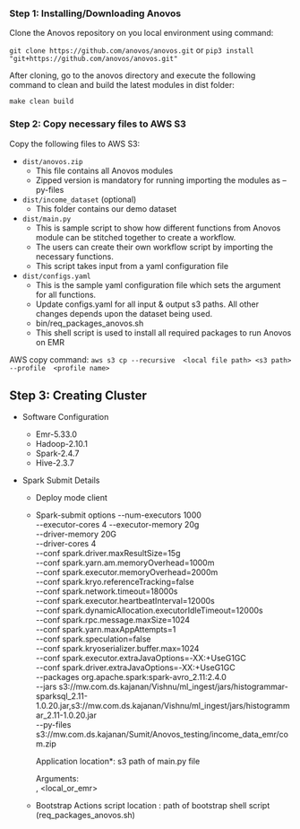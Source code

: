 ### Step 1: Installing/Downloading Anovos

Clone the Anovos repository on you local environment using command:

`git clone https://github.com/anovos/anovos.git`
or 
`pip3 install "git+https://github.com/anovos/anovos.git"`

After cloning, go to the anovos directory and execute the following command to clean and build the latest modules in dist folder:

`make clean build`

### Step 2: Copy necessary files to AWS S3
Copy the following files to AWS S3:

- `dist/anovos.zip`
    -	This file contains all Anovos modules
    -	Zipped version is mandatory for running importing the modules as –py-files
- `dist/income_dataset` (optional)
    -	This folder contains our demo dataset
- `dist/main.py`
    -	This is sample script to show how different functions from Anovos module can be stitched together to create a workflow.
    -	The users can create their own workflow script by importing the necessary functions.
    -	This script takes input from a yaml configuration file
- `dist/configs.yaml`
    -	This is the sample yaml configuration file which sets the argument for all functions.
    -	Update configs.yaml for all input & output s3 paths. All other changes depends upon the dataset being used.
    - bin/req_packages_anovos.sh
    -	This shell script is used to install all required packages to run Anovos on EMR 

AWS copy command:
`aws s3 cp --recursive  <local file path> <s3 path> --profile  <profile name>`

##  Step 3: Creating Cluster

-   Software Configuration 
    - Emr-5.33.0 
	- Hadoop-2.10.1 
	- Spark-2.4.7 
	- Hive-2.3.7 

- Spark Submit Details
    - Deploy mode client
    - Spark-submit options
        --num-executors 1000  
        --executor-cores 4 
        --executor-memory 20g  
        --driver-memory 20G  
        --driver-cores 4  
        --conf spark.driver.maxResultSize=15g  
        --conf spark.yarn.am.memoryOverhead=1000m  
        --conf spark.executor.memoryOverhead=2000m  
        --conf spark.kryo.referenceTracking=false  
        --conf spark.network.timeout=18000s  
        --conf spark.executor.heartbeatInterval=12000s  
        --conf spark.dynamicAllocation.executorIdleTimeout=12000s  
        --conf spark.rpc.message.maxSize=1024  
        --conf spark.yarn.maxAppAttempts=1  
        --conf spark.speculation=false  
        --conf spark.kryoserializer.buffer.max=1024  
        --conf spark.executor.extraJavaOptions=-XX:+UseG1GC  
        --conf spark.driver.extraJavaOptions=-XX:+UseG1GC  
        --packages org.apache.spark:spark-avro_2.11:2.4.0  
        --jars s3://mw.com.ds.kajanan/Vishnu/ml_ingest/jars/histogrammar-sparksql_2.11-1.0.20.jar,s3://mw.com.ds.kajanan/Vishnu/ml_ingest/jars/histogrammar_2.11-1.0.20.jar  
        --py-files s3://mw.com.ds.kajanan/Sumit/Anovos_testing/income_data_emr/com.zip 
        
        Application location*: s3 path of main.py file 
        
        Arguments:  
        <path to config.yaml>, <local_or_emr> 
    - Bootstrap Actions 
        script location : path of bootstrap shell script (req_packages_anovos.sh) 

 

